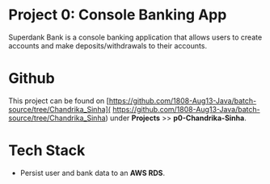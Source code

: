 # Project 0: Console Banking App
Superdank Bank is a console banking application that allows users to create accounts and make
deposits/withdrawals to their accounts.

# Github
This project can be found on [https://github.com/1808-Aug13-Java/batch-source/tree/Chandrika_Sinha](
https://github.com/1808-Aug13-Java/batch-source/tree/Chandrika_Sinha) under __Projects__ >>
__p0-Chandrika-Sinha__.

# Tech Stack
 + Persist user and bank data to an __AWS RDS__.
